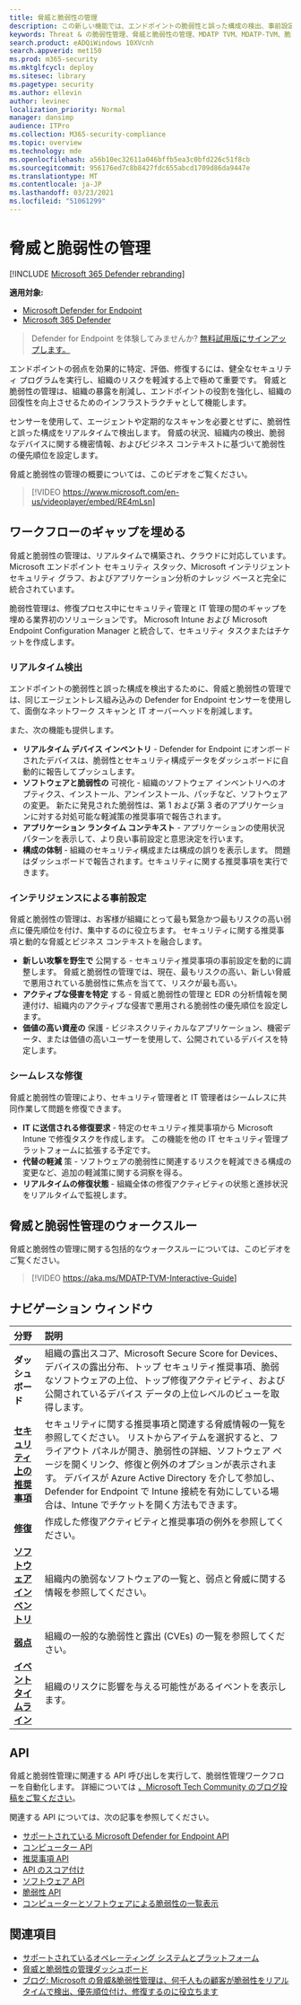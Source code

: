 ```yaml
---
title: 脅威と脆弱性の管理
description: この新しい機能では、エンドポイントの脆弱性と誤った構成の検出、事前設定、修復に対して、ゲームを変えるリスクベースのアプローチを使用します。
keywords: Threat & の脆弱性管理、脅威と脆弱性の管理、MDATP TVM、MDATP-TVM、脆弱性管理、脆弱性評価、脅威と脆弱性のスキャン、セキュリティで保護された構成評価、Microsoft Defender atp、microsoft Defender atp、エンドポイントの脆弱性、次世代
search.product: eADQiWindows 10XVcnh
search.appverid: met150
ms.prod: m365-security
ms.mktglfcycl: deploy
ms.sitesec: library
ms.pagetype: security
ms.author: ellevin
author: levinec
localization_priority: Normal
manager: dansimp
audience: ITPro
ms.collection: M365-security-compliance
ms.topic: overview
ms.technology: mde
ms.openlocfilehash: a56b10ec32611a046bffb5ea3c0bfd226c51f8cb
ms.sourcegitcommit: 956176ed7c8b8427fdc655abcd1709d86da9447e
ms.translationtype: MT
ms.contentlocale: ja-JP
ms.lasthandoff: 03/23/2021
ms.locfileid: "51061299"
---
```

# <a name="threat-and-vulnerability-management"></a>脅威と脆弱性の管理

[!INCLUDE [Microsoft 365 Defender rebranding](../../includes/microsoft-defender.md)]

**適用対象:**
- [Microsoft Defender for Endpoint](https://go.microsoft.com/fwlink/p/?linkid=2146631)
- [Microsoft 365 Defender](https://go.microsoft.com/fwlink/?linkid=2118804)


>Defender for Endpoint を体験してみませんか? [無料試用版にサインアップします。](https://www.microsoft.com/microsoft-365/windows/microsoft-defender-atp?ocid=docs-wdatp-portaloverview-abovefoldlink)

エンドポイントの弱点を効果的に特定、評価、修復するには、健全なセキュリティ プログラムを実行し、組織のリスクを軽減する上で極めて重要です。 脅威と脆弱性の管理は、組織の暴露を削減し、エンドポイントの役割を強化し、組織の回復性を向上させるためのインフラストラクチャとして機能します。

センサーを使用して、エージェントや定期的なスキャンを必要とせずに、脆弱性と誤った構成をリアルタイムで検出します。 脅威の状況、組織内の検出、脆弱なデバイスに関する機密情報、およびビジネス コンテキストに基づいて脆弱性の優先順位を設定します。

脅威と脆弱性の管理の概要については、このビデオをご覧ください。

>[!VIDEO https://www.microsoft.com/en-us/videoplayer/embed/RE4mLsn]

## <a name="bridging-the-workflow-gaps"></a>ワークフローのギャップを埋める

脅威と脆弱性の管理は、リアルタイムで構築され、クラウドに対応しています。 Microsoft エンドポイント セキュリティ スタック、Microsoft インテリジェント セキュリティ グラフ、およびアプリケーション分析のナレッジ ベースと完全に統合されています。  

脆弱性管理は、修復プロセス中にセキュリティ管理と IT 管理の間のギャップを埋める業界初のソリューションです。 Microsoft Intune および Microsoft Endpoint Configuration Manager と統合して、セキュリティ タスクまたはチケットを作成します。

### <a name="real-time-discovery"></a>リアルタイム検出

エンドポイントの脆弱性と誤った構成を検出するために、脅威と脆弱性の管理では、同じエージェントレス組み込みの Defender for Endpoint センサーを使用して、面倒なネットワーク スキャンと IT オーバーヘッドを削減します。

また、次の機能も提供します。

- **リアルタイム デバイス インベントリ** - Defender for Endpoint にオンボードされたデバイスは、脆弱性とセキュリティ構成データをダッシュボードに自動的に報告してプッシュします。
- **ソフトウェアと脆弱性の** 可視化 - 組織のソフトウェア インベントリへのオプティクス、インストール、アンインストール、パッチなど、ソフトウェアの変更。 新たに発見された脆弱性は、第 1 および第 3 者のアプリケーションに対する対処可能な軽減策の推奨事項で報告されます。
- **アプリケーション ランタイム コンテキスト** - アプリケーションの使用状況パターンを表示して、より良い事前設定と意思決定を行います。
- **構成の体制** - 組織のセキュリティ構成または構成の誤りを表示します。 問題はダッシュボードで報告されます。セキュリティに関する推奨事項を実行できます。

### <a name="intelligence-driven-prioritization"></a>インテリジェンスによる事前設定

脅威と脆弱性の管理は、お客様が組織にとって最も緊急かつ最もリスクの高い弱点に優先順位を付け、集中するのに役立ちます。 セキュリティに関する推奨事項と動的な脅威とビジネス コンテキストを融合します。

- **新しい攻撃を野生で** 公開する - セキュリティ推奨事項の事前設定を動的に調整します。 脅威と脆弱性の管理では、現在、最もリスクの高い、新しい脅威で悪用されている脆弱性に焦点を当てて、リスクが最も高い。
- **アクティブな侵害を特定** する - 脅威と脆弱性の管理と EDR の分析情報を関連付け、組織内のアクティブな侵害で悪用される脆弱性の優先順位を設定します。
- **価値の高い資産の** 保護 - ビジネスクリティカルなアプリケーション、機密データ、または価値の高いユーザーを使用して、公開されているデバイスを特定します。

### <a name="seamless-remediation"></a>シームレスな修復

脅威と脆弱性の管理により、セキュリティ管理者と IT 管理者はシームレスに共同作業して問題を修復できます。

- **IT に送信される修復要求** - 特定のセキュリティ推奨事項から Microsoft Intune で修復タスクを作成します。 この機能を他の IT セキュリティ管理プラットフォームに拡張する予定です。
- **代替の軽減** 策 - ソフトウェアの脆弱性に関連するリスクを軽減できる構成の変更など、追加の軽減策に関する洞察を得る。
- **リアルタイムの修復状態** - 組織全体の修復アクティビティの状態と進捗状況をリアルタイムで監視します。

## <a name="threat-and-vulnerability-management-walk-through"></a>脅威と脆弱性管理のウォークスルー

脅威と脆弱性の管理に関する包括的なウォークスルーについては、このビデオをご覧ください。

>[!VIDEO https://aka.ms/MDATP-TVM-Interactive-Guide]

## <a name="navigation-pane"></a>ナビゲーション ウィンドウ 

分野 | 説明
:---|:---
**ダッシュボード**   | 組織の露出スコア、Microsoft Secure Score for Devices、デバイスの露出分布、トップ セキュリティ推奨事項、脆弱なソフトウェアの上位、トップ修復アクティビティ、および公開されているデバイス データの上位レベルのビューを取得します。
[**セキュリティ上の推奨事項**](tvm-security-recommendation.md) | セキュリティに関する推奨事項と関連する脅威情報の一覧を参照してください。 リストからアイテムを選択すると、フライアウト パネルが開き、脆弱性の詳細、ソフトウェア ページを開くリンク、修復と例外のオプションが表示されます。 デバイスが Azure Active Directory を介して参加し、Defender for Endpoint で Intune 接続を有効にしている場合は、Intune でチケットを開く方法もできます。
[**修復**](tvm-remediation.md) | 作成した修復アクティビティと推奨事項の例外を参照してください。
[**ソフトウェア インベントリ**](tvm-software-inventory.md) | 組織内の脆弱なソフトウェアの一覧と、弱点と脅威に関する情報を参照してください。
[**弱点**](tvm-weaknesses.md) | 組織の一般的な脆弱性と露出 (CVEs) の一覧を参照してください。
[**イベントタイムライン**](threat-and-vuln-mgt-event-timeline.md) | 組織のリスクに影響を与える可能性があるイベントを表示します。

## <a name="apis"></a>API

脅威と脆弱性管理に関連する API 呼び出しを実行して、脆弱性管理ワークフローを自動化します。 詳細については [、Microsoft Tech Community のブログ投稿をご覧ください](https://techcommunity.microsoft.com/t5/microsoft-defender-atp/threat-amp-vulnerability-management-apis-are-now-generally/ba-p/1304615)。

関連する API については、次の記事を参照してください。

- [サポートされている Microsoft Defender for Endpoint API](exposed-apis-list.md)
- [コンピューター API](machine.md)
- [推奨事項 API](vulnerability.md)
- [API のスコア付け](score.md)
- [ソフトウェア API](software.md)
- [脆弱性 API](vulnerability.md)
- [コンピューターとソフトウェアによる脆弱性の一覧表示](get-all-vulnerabilities-by-machines.md)

## <a name="see-also"></a>関連項目

- [サポートされているオペレーティング システムとプラットフォーム](tvm-supported-os.md)
- [脅威と脆弱性の管理ダッシュボード](tvm-dashboard-insights.md)
- [ブログ: Microsoft の脅威&脆弱性管理は、何千人もの顧客が脆弱性をリアルタイムで検出、優先順位付け、修復するのに役立ちます](https://www.microsoft.com/security/blog/2019/07/02/microsofts-threat-vulnerability-management-now-helps-thousands-of-customers-to-discover-prioritize-and-remediate-vulnerabilities-in-real-time/)
